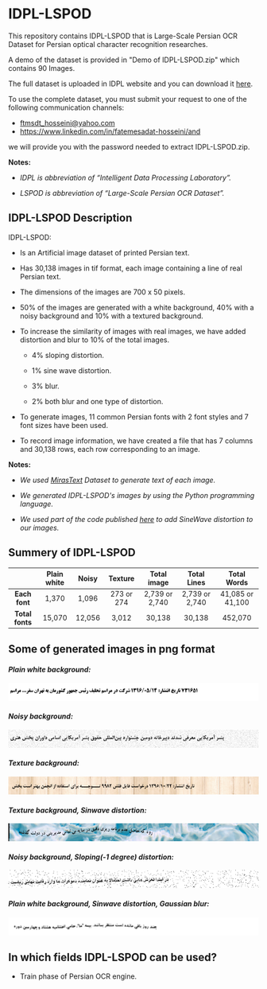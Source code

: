 # IDPL-LSPOD
This repository contains IDPL-LSPOD that is Large-Scale Persian OCR Dataset for Persian optical character recognition researches.

A demo of the dataset is provided in "Demo of IDPL-LSPOD.zip" which contains 90 Images.

The full dataset is uploaded in IDPL website and you can download it [here](https://drive.google.com/drive/folders/1fKN8HXV8-xFZAhNUGj4brWAlpXRoOVvj?usp=sharing).

To use the complete dataset, you must submit your request to one of the following communication channels:
 + ftmsdt_hosseini@yahoo.com 
 + https://www.linkedin.com/in/fatemesadat-hosseini/and 

we will provide you with the password needed to extract IDPL-LSPOD.zip.

**Notes:**
 + *IDPL is abbreviation of “Intelligent Data Processing Laboratory”.*

 + *LSPOD is abbreviation of “Large-Scale Persian OCR Dataset”.*

## IDPL-LSPOD Description
IDPL-LSPOD:
+ Is an Artificial image dataset of printed Persian text.

+ Has 30,138 images in tif format, each image containing a line of real Persian text.

+ The dimensions of the images are 700 x 50 pixels.

+ 50% of the images are generated with a white background, 40% with a noisy background and 10% with a textured background.
 
+ To increase the similarity of images with real images, we have added distortion and blur to 10% of the total images.
  + 4% sloping distortion.
  
  + 1% sine wave distortion.
 
  + 3% blur.
  
  + 2% both blur and one type of distortion.
  
+ To generate images, 11 common Persian fonts with 2 font styles and 7 font sizes have been used.

+ To record image information, we have created a file that has 7 columns and 30,138 rows, each row corresponding to an image.
 
**Notes:**

 + *We used [MirasText](https://github.com/miras-tech/MirasText/tree/master/MirasText) Dataset to generate text of each image.*

 + *We generated IDPL-LSPOD's images by using the Python programming language.*

 + *We used part of the code published [here](https://github.com/Belval/TextRecognitionDataGenerator) to add SineWave distortion to our images.*
## Summery of IDPL-LSPOD
| | **Plain white** | **Noisy** | **Texture** | **Total image**| **Total Lines** | **Total Words** |
:-:|:-:|:-:|:-:|:-:|:-:|:-:
| **Each font** | 1,370 | 1,096 | 273 or 274 | 2,739 or 2,740 | 2,739 or 2,740 | 41,085 or 41,100 |
| **Total fonts** | 15,070 | 12,056 | 3,012 | 30,138 | 30,138 | 452,070 |

## Some of generated images in png format
#### *Plain white background:*
![](images/16475.png)
#### *Noisy background:*
![](images/08252.png)
#### *Texture background:*
![](images/08230.png)
#### *Texture background, Sinwave distortion:*
![](images/05044.png)
#### *Noisy background, Sloping(-1 degree) distortion:*
![](images/21991.png)
#### *Plain white background, Sinwave distortion, Gaussian blur:*
![](images/14770.png)
## In which fields IDPL-LSPOD can be used?
 + Train phase of Persian OCR engine.
